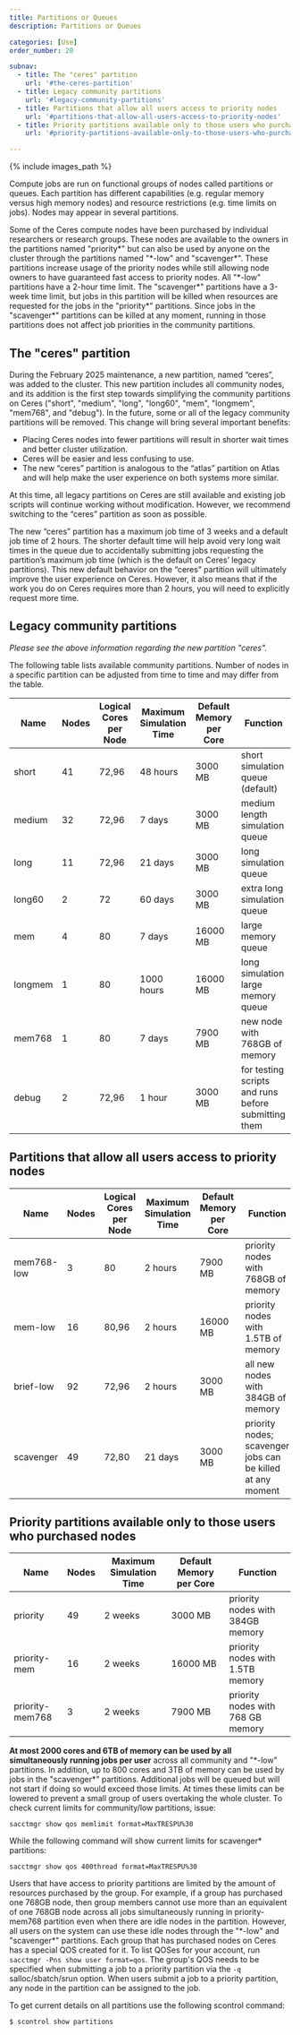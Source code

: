 ```yaml
---
title: Partitions or Queues
description: Partitions or Queues

categories: [Use]
order_number: 20

subnav:
  - title: The "ceres" partition
    url: '#the-ceres-partition'
  - title: Legacy community partitions
    url: '#legacy-community-partitions'
  - title: Partitions that allow all users access to priority nodes
    url: '#partitions-that-allow-all-users-access-to-priority-nodes'
  - title: Priority partitions available only to those users who purchased nodes
    url: '#priority-partitions-available-only-to-those-users-who-purchased-nodes'

---
```


{% include images_path %}




Compute jobs are run on functional groups of nodes called partitions or queues. Each partition has different capabilities (e.g. regular memory versus high memory nodes) and resource restrictions (e.g. time limits on jobs). Nodes may appear in several partitions.<!--excerpt--> 

Some of the Ceres compute nodes have been purchased by individual researchers or research groups. These nodes are available to the owners in the partitions named "priority\*" but can also be used by anyone on the cluster through the partitions named "\*-low" and "scavenger\*". These partitions increase usage of the priority nodes while still allowing node owners to have guaranteed fast access to priority nodes. All "\*-low" partitions have a 2-hour time limit. The "scavenger*" partitions have a 3-week time limit, but jobs in this partition will be killed when resources are requested for the jobs in the "priority*" partitions. Since jobs in the "scavenger\*" partitions can be killed at any moment, running in those partitions does not affect job priorities in the community partitions.

## The "ceres" partition

During the February 2025 maintenance, a new partition, named “ceres”, was added to the cluster. This new partition includes all community nodes, and its addition is the first step towards simplifying the community partitions on Ceres ("short", "medium", "long", "long60", "mem", "longmem", "mem768", and "debug"). In the future, some or all of the legacy community partitions will be removed. This change will bring several important benefits: 

* Placing  Ceres nodes into fewer partitions will result in shorter wait times and better cluster utilization. 
* Ceres will be easier and less confusing to use. 
* The new “ceres” partition is analogous to the “atlas” partition on Atlas and will help make the user experience on both systems more similar. 

At this time, all legacy partitions on Ceres are still available and existing job scripts will continue working without modification. However, we recommend switching to the “ceres” partition as soon as possible. 

The new “ceres” partition has a maximum job time of 3 weeks and a default job time of 2 hours. The shorter default time will help avoid very long wait times in the queue due to accidentally submitting jobs requesting the partition’s maximum job time (which is the default on Ceres’ legacy partitions). This new default behavior on the “ceres” partition will ultimately improve the user experience on Ceres. However, it also means that if the work you do on Ceres requires more than 2 hours, you will need to explicitly request more time.


## Legacy community partitions
*Please see the above information regarding the new partition "ceres".*

The following table lists available community partitions. Number of nodes in a specific partition can be adjusted from time to time and may differ from the table.

Name | Nodes | Logical Cores per Node | Maximum Simulation Time | Default Memory per Core | Function
--- | --- |--- |--- |--- |---
short	| 41 | 72,96 | 48 hours | 3000 MB | short simulation queue (default)
medium	| 32 | 72,96 | 7 days | 3000 MB | medium length simulation queue
long	| 11 | 72,96 | 21 days | 3000 MB | long simulation queue
long60	| 2 | 72 | 60 days	| 3000 MB | extra long simulation queue
mem	| 4 | 80 | 7 days	| 16000 MB | large memory queue
longmem	| 1 | 80 | 1000 hours | 16000 MB | long simulation large memory queue
mem768	| 1 | 80 | 7 days | 7900 MB | new node with 768GB of memory
debug	| 2 | 72,96 | 1 hour | 3000 MB | for testing scripts and runs before submitting them

## Partitions that allow all users access to priority nodes

Name | Nodes | Logical Cores per Node | Maximum Simulation Time | Default Memory per Core | Function
--- | --- |--- |--- |--- |---
mem768-low | 3	| 80 | 2 hours	| 7900 MB | priority nodes with 768GB of memory
mem-low	| 16 | 80,96 | 2 hours | 16000 MB | priority nodes with 1.5TB of memory
brief-low | 92 | 72,96 | 2 hours | 3000 MB | all new nodes with 384GB of memory
scavenger | 49 | 72,80 | 21 days | 3000 MB | priority nodes; scavenger jobs can be killed at any moment

## Priority partitions available only to those users who purchased nodes

Name | Nodes | Maximum Simulation Time | Default Memory per Core | Function
--- | --- |--- |--- |---
priority | 49 | 2 weeks | 3000 MB | priority nodes with 384GB memory
priority-mem | 16 | 2 weeks | 16000 MB | priority nodes with 1.5TB memory
priority-mem768 | 3 | 2 weeks | 7900 MB | priority nodes with 768 GB memory


**At most 2000 cores and 6TB of memory can be used by all simultaneously running jobs per user** across all community and "\*-low" partitions. In addition, up to 800 cores and 3TB of memory can be used by jobs in the "scavenger\*" partitions. Additional jobs will be queued but will not start if doing so would exceed those limits. At times these limits can be lowered to prevent a small group of users overtaking the whole cluster. To check current limits for community/low partitions, issue: 
```
sacctmgr show qos memlimit format=MaxTRESPU%30
```

While the following command will show current limits for scavenger* partitions:
```
sacctmgr show qos 400thread format=MaxTRESPU%30
```

Users that have access to priority partitions are limited by the amount of resources purchased by the group. For example, if a group has purchased one 768GB node, then group members cannot use more than an equivalent of one 768GB node across all jobs simultaneously running in priority-mem768 partition even when there are idle nodes in the partition. However, all users on the system can use these idle nodes through the "\*-low" and "scavenger\*" partitions. Each group that has purchased nodes on Ceres has a special QOS created for it. To list QOSes for your account, run `sacctmgr -Pns show user format=qos`. The group's QOS needs to be specified when submitting a job to a priority partition via the `-q` salloc/sbatch/srun option. When users submit a job to a priority partition, any node in the partition can be assigned to the job. 

To get current details on all partitions use the following scontrol command:
```
$ scontrol show partitions
```
